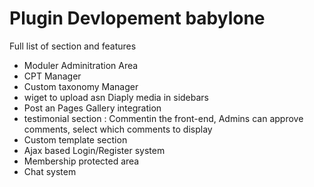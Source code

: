# Plugin Devlopement babylone

Full list of section and features

* Moduler Adminitration Area
* CPT Manager
* Custom taxonomy Manager
* wiget to upload asn Diaply media in sidebars
* Post an Pages Gallery integration 
* testimonial section : Commentin the front-end, Admins can approve comments, select which comments to display
* Custom template section
* Ajax based Login/Register system
* Membership protected area
* Chat system
